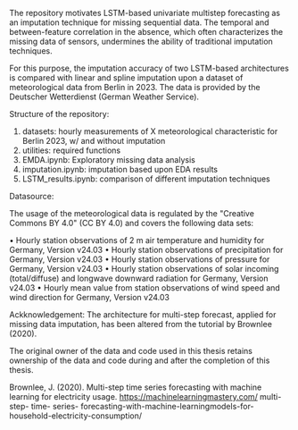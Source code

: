 The repository motivates LSTM-based univariate multistep forecasting as an imputation 
technique for missing sequential data. The temporal and between-feature correlation in 
the absence, which often characterizes the missing data of sensors, undermines the ability 
of traditional imputation techniques. 

For this purpose, the imputation accuracy of two LSTM-based architectures is compared with 
linear and spline imputation upon a dataset of meteorological data from Berlin in 2023. 
The data is provided by the Deutscher Wetterdienst (German Weather Service).

Structure of the repository:
1. datasets:  hourly measurements of X meteorological characteristic for Berlin 2023, w/ and without imputation
2. utilities: required functions
3. EMDA.ipynb: Exploratory missing data analysis 
4. imputation.ipynb: imputation based upon EDA results
5. LSTM_results.ipynb: comparison of different imputation techniques
 
Datasource:

The usage of the meteorological data is regulated by the "Creative
Commons BY 4.0" (CC BY 4.0) and covers the following data sets:

• Hourly station observations of 2 m air temperature and humidity
for Germany, Version v24.03
• Hourly station observations of precipitation for Germany, Version v24.03
• Hourly station observations of pressure for Germany, Version
v24.03
• Hourly station observations of solar incoming (total/diffuse)
and longwave downward radiation for Germany, Version v24.03
• Hourly mean value from station observations of wind speed and
wind direction for Germany, Version v24.03

Ackknowledgement:
The architecture for multi-step forecast, applied for missing data
imputation, has been altered from the tutorial by Brownlee (2020).

The original owner of the data and code used
in this thesis retains ownership of the data and code during and after
the completion of this thesis.

Brownlee, J. (2020). Multi-step time series forecasting with machine learning
for electricity usage. https://machinelearningmastery.com/
multi- step- time- series- forecasting-with-machine-learningmodels-for-household-electricity-consumption/
